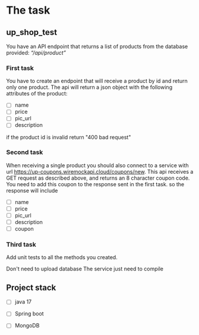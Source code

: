 # The task

## up_shop_test

You have an API endpoint that returns a list of products from the database provided:
<em>“/api/product”</em>

### First task

You have to create an endpoint that will receive a product by id and return only one product.
The api will return a json object with the following attributes of the product:

- [ ] name
- [ ] price
- [ ] pic_url
- [ ] description

if the product id is invalid return "400 bad request"

### Second task

When receiving a single product you should also connect to a service with url https://up-coupons.wiremockapi.cloud/coupons/new.
This api receives a GET request as described above, and returns an 8 character coupon code.
You need to add this coupon to the response sent in the first task. so the response will include

- [ ] name
- [ ] price
- [ ] pic_url
- [ ] description
- [ ] coupon

### Third task

Add unit tests to all the methods you created.

<p>Don't need to upload database The service just need to compile</p>

## Project stack

- [ ] java 17
- [ ] Spring boot
- [ ] MongoDB






